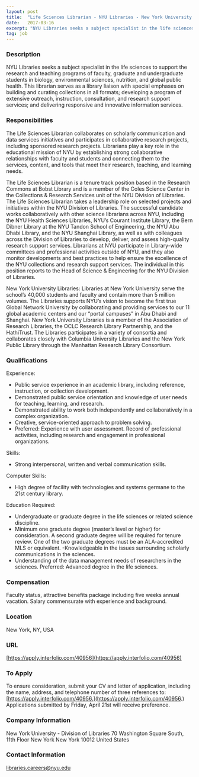 ```yaml
---
layout: post
title:  "Life Sciences Librarian - NYU Libraries - New York University Libraries"
date:   2017-03-16
excerpt: "NYU Libraries seeks a subject specialist in the life sciences to support the research and teaching programs of faculty, graduate and undergraduate students in biology, environmental sciences, nutrition, and global public health. This librarian serves as a library liaison with special emphases on building and curating collections in all formats;..."
tag: job
---
```


### Description   

NYU Libraries seeks a subject specialist in the life sciences to support the research and teaching programs of faculty, graduate and undergraduate students in biology, environmental sciences, nutrition, and global public health.  This librarian serves as a library liaison with special emphases on building and curating collections in all formats; developing a program of extensive outreach, instruction, consultation, and research support services; and delivering responsive and innovative information services.


### Responsibilities   

The Life Sciences Librarian collaborates on scholarly communication and data services initiatives and participates in collaborative research projects, including sponsored research projects.  Librarians play a key role in the educational mission of NYU by establishing strong collaborative relationships with faculty and students and connecting them to the services, content, and tools that meet their research, teaching, and learning needs.

The Life Sciences Librarian is a tenure track position based in the Research Commons at Bobst Library and is a member of the Coles Science Center in the Collections & Research Services unit of the NYU Division of Libraries.   The Life Sciences Librarian takes a leadership role on selected projects and initiatives within the NYU Division of Libraries.  The successful candidate works collaboratively with other science librarians across NYU, including the NYU Health Sciences Libraries, NYU’s Courant Institute Library, the Bern Dibner Library at the NYU Tandon School of Engineering, the NYU Abu Dhabi Library, and the NYU Shanghai Library, as well as with colleagues across the Division of Libraries to develop, deliver, and assess high-quality research support services.  Librarians at NYU participate in Library-wide committees and professional activities outside of NYU, and they also monitor developments and best practices to help ensure the excellence of the NYU collections and research support services.  The individual in this position reports to the Head of Science & Engineering for the NYU Division of Libraries.

New York University Libraries: Libraries at New York University serve the school’s 40,000 students and faculty and contain more than 5 million volumes. The Libraries supports NYU’s vision to become the first true Global Network University by collaborating and providing services to our 11 global academic centers and our “portal campuses” in Abu Dhabi and Shanghai.   New York University Libraries is a member of the Association of Research Libraries, the OCLC Research Library Partnership, and the HathiTrust. The Libraries participates in a variety of consortia and collaborates closely with Columbia University Libraries and the New York Public Library through the Manhattan Research Library Consortium.


### Qualifications   

Experience:
- Public service experience in an academic library, including reference, instruction, or collection development.
- Demonstrated public service orientation and knowledge of user needs for teaching, learning, and research.
- Demonstrated ability to work both independently and collaboratively in a complex organization.
- Creative, service-oriented approach to problem solving.
- Preferred: Experience with user assessment. Record of professional activities, including research and engagement in professional organizations.

Skills:
- Strong interpersonal, written and verbal communication skills.

Computer Skills:
- High degree of facility with technologies and systems germane to the 21st century library.

Education Required:
- Undergraduate or graduate degree in the life sciences or related science discipline.
- Minimum one graduate degree (master’s level or higher) for consideration. A second graduate degree will be required for tenure review. One of the two graduate degrees must be an ALA-accredited MLS or equivalent.
-Knowledgeable in the issues surrounding scholarly communications in the sciences.
- Understanding of the data management needs of researchers in the sciences.
Preferred: Advanced degree in the life sciences.


### Compensation   

Faculty status, attractive benefits package including five weeks annual vacation. Salary commensurate with experience and background. 


### Location   

New York, NY, USA


### URL   

[https://apply.interfolio.com/40956](https://apply.interfolio.com/40956)

### To Apply   

To ensure consideration, submit your CV and letter of application, including the name, address, and telephone number of three references to: [https://apply.interfolio.com/40956.](https://apply.interfolio.com/40956.) Applications submitted by Friday, April 21st will receive preference.


### Company Information   

New York University - Division of Libraries
70 Washington Square South, 11th Floor
New York New York 10012
United States


### Contact Information   

libraries.careers@nyu.edu

